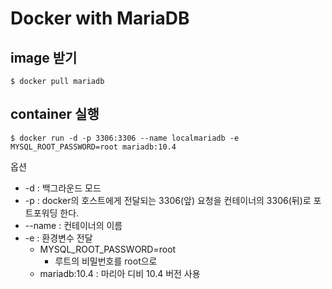 # Docker with MariaDB

## image 받기

`$ docker pull mariadb`

## container 실행

` $ docker run -d -p 3306:3306 --name localmariadb -e MYSQL_ROOT_PASSWORD=root mariadb:10.4 `

옵션

- -d : 백그라운드 모드
- -p : docker의 호스트에게 전달되는 3306(앞) 요청을 컨테이너의 3306(뒤)로 포트포워딩 한다.
- --name : 컨테이너의 이름
- -e : 환경변수 전달
  - MYSQL_ROOT_PASSWORD=root
    - 루트의 비밀번호를 root으로
  - mariadb:10.4 : 마리아 디비 10.4 버전 사용

